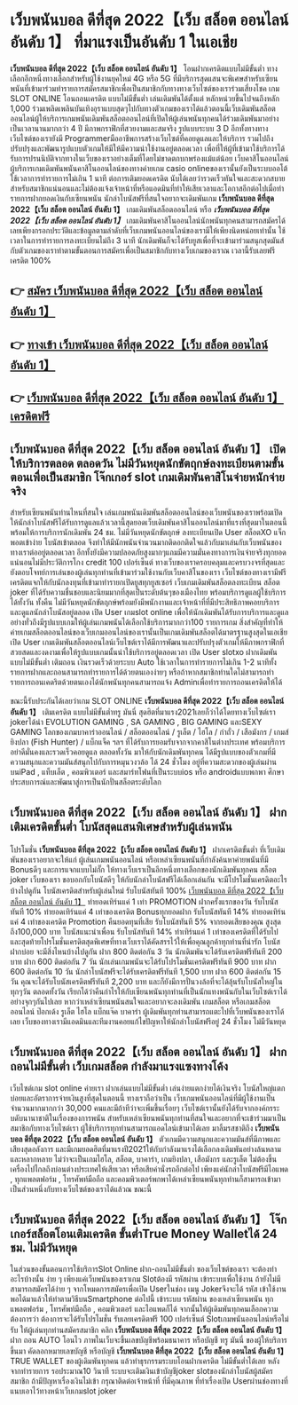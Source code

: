 # เว็บพนันบอล ดีที่สุด 2022【เว็บ สล็อต ออนไลน์ อันดับ 1】  ที่มาแรงเป็นอันดับ 1 ในเอเชีย

**เว็บพนันบอล ดีที่สุด 2022【เว็บ สล็อต ออนไลน์ อันดับ 1】** โอนฝากเครดิตแบบไม่มีขั้นต่ำ  ทางเลือกอีกหนึ่งทางเลือกสำหรับผู้ใช้งานยุคใหม่ 4G หรือ 5G ที่มีบริการสุดแสนจะพิเศษสำหรับเซียนพนันที่เข้ามาร่วมทำรายการสมัครสมาชิกเพื่อเป็นสมาชิกกับทางทางเว็บไซต์ของเราร่วมเสี่ยงโชค เกม SLOT ONLINE โอนถอนเครดิต แบบไม่มีขั้นต่ำ เล่นเดิมพันได้ตั้งแต่ หลักหน่วยขึ้นไปจนถึงหลัก 1,000 ร่วมเพลิดเพลินบันเทิงอุราแบบสุดๆไปกับทางตัวเกมของเราได้แล้วตอนนี้เว็บเดิมพันสล็อตออนไลน์ผู้ให้บริการเกมพนันเดิมพันสล็อตออนไลน์ที่เปิดให้ผู้เล่นพนันทุกคนได้ร่วมเดิมพันมาอย่างเป็นเวลานานมากกว่า 4 ปี มีภาพกราฟิกที่สวยงามและสมจริง รูปแบบระบบ 3 D
อีกทั้งทางทางเว็บไซต์ของเรายังมี Programmerมืออาชีพการสร้างเว็บไซต์ที่คอยดูแลและให้บริการ  รวมไปถึงปรับปรุงและพัฒนารูปแบบตัวเกมให้มีให้มีความน่าใช้งานอยู่ตลอดเวลา เพื่อที่ให้ผู้ที่เข้ามาใช้บริการได้รับการปรนนิบัติจากทางในเว็บของเราอย่างเต็มที่โดยไม่ขาดตกบกพร่องแม้แต่น้อย เว็บคาสิโนออนไลน์ผู้บริการเกมเดิมพันพนันคาสิโนออนไลน์ของทางค่ายเกม casio onlineของเรานั้นยังเป็นระบบออโต้ใช้เวลาการทำรายการไม่เกิน 1 นาที ต่อการเติมยอดเครดิต นับได้เลยว่ารวดเร็วทันใจและสะดวกสบายสำหรับสมาชิกแน่นอนและไม่ต้องแจ้งเจ้าหน้าที่หรือแอดมินที่ทำให้เสียเวลาและโอกาสอีกต่อไปเมื่อทำรายการฝากยอดเงินกับเซียนพนัน
นักล่าโบนัสฟรีที่สนใจอยากจะเดิมพันเกม **เว็บพนันบอล ดีที่สุด 2022【เว็บ สล็อต ออนไลน์ อันดับ 1】** เกมเดิมพันสล็อตออนไลน์ หรือ ***เว็บพนันบอล ดีที่สุด 2022【เว็บ สล็อต ออนไลน์ อันดับ 1】*** เกมเดิมพันคาสิโนออนไลน์นักพนันทุกคนสามารถสมัครได้เลยเพียงกรอกประวัติและข้อมูลตามลำดับที่เว็บเกมพนันออนไลน์ของเรามีให้เพียงนิดหน่อยเท่านั้น ใช้เวลาในการทำรายการลงทะเบียนไม่ถึง 3 นาที นักเดิมพันก็จะได้รับยูสเพื่อที่จะเข้ามาร่วมสนุกสุดมันส์กับตัวเกมของเราทำตามขั้นตอนการสมัครเพื่อเป็นสมาชิกกับทางเว็บเกมของเราณ เวลานี้รับเลยฟรีเครดิต 100%

## 👉 [สมัคร เว็บพนันบอล ดีที่สุด 2022【เว็บ สล็อต ออนไลน์ อันดับ 1】](https://archa888.com/)
## 👉 [ทางเข้า เว็บพนันบอล ดีที่สุด 2022【เว็บ สล็อต ออนไลน์ อันดับ 1】](https://archa888.com/)
## 👉 [เว็บพนันบอล ดีที่สุด 2022【เว็บ สล็อต ออนไลน์ อันดับ 1】 เครดิตฟรี](https://archa888.com/)

## เว็บพนันบอล ดีที่สุด 2022【เว็บ สล็อต ออนไลน์ อันดับ 1】 เปิดให้บริการตลอด ตลอดวัน ไม่มีวันหยุดนักขัตฤกษ์ลงทะเบียนตามขั้นตอนเพื่อเป็นสมาชิก โจ๊กเกอร์ slot เกมเดิมพันคาสิโนจ่ายหนักจ่ายจริง

สำหรับเซียนพนันท่านไหนที่สนใจ เล่นเกมพนันเดิมพันสล็อตออนไลน์ของเว็บพนันของเราพร้อมเปิดให้นักล่าโบนัสฟรีได้รับการดูแลแล้วเวลานี้สุดยอดเว็บเดิมพันคาสิโนออนไลน์มาที่แรงที่สุดมาในตอนนี้ พร้อมให้การบริการนักเดิมพัน 24 ชม. ไม่มีวันหยุดนักขัตฤกษ์ ลงทะเบียนเปิด User สล็อตXO แจ็กพอตเข้าง่าย โบนัสเข้าตลอด จึงทำให้มีนักพนันจำนวนมากติดอกติดใจแล้วกับมาเล่นกับเว็บพนันของทางเราต่ออยู่ตลอดเวลา อีกทั้งยังมีความปลอดภัยสูงมากๆแถมมีความมั่นคงทางการเงินจ่ายจริงทุกยอดแน่นอนไม่มีประวัติการโกง credit 100 เปอร์เซ็นต์ ทางเว็บของเราครอบคลุมและครบวงจรที่สุดและยังตอบโจทย์การเล่นของผู้เล่นทุกท่านที่เข้ามาร่วมใช้งานกับเว็บคาสิโนของเรา
เว็บไซต์ของทางเรามีฟรีเครดิตแจกให้กับนักลงทุนที่เข้ามาทำรายกเปิดยูสทุกยูสเซอร์ เว็บเกมเดิมพันสล็อตลงทะเบียน สล็อต joker ที่ได้รับความชื่นชอบและนิยมมากที่สุดเป็นระดับต้นๆของเมืองไทย พร้อมบริการดูแลผู้ใช้บริการได้ทั้งวัน ทั้งคืน ไม่มีวันหยุดนักขัตฤกษ์พร้อมยังมีพนักงานและเจ้าหน้าที่ที่มีประสิทธิภาพคอยบริการและดูแลนักล่าโบนัสอยู่ตลอด เปิด User เกมslot online เพื่อให้นักเดิมพันได้รับการบริการและดูแลอย่างทั่วถึงมีรูปแบบเกมให้ผู้เล่นเกมพนันได้เลือกใช้บริการมากกว่า100 รายการเกม
สิ่งสำคัญที่ทำให้ค่ายเกมสล็อตออนไลน์ของเว็บเกมออนไลน์ของเรานั้นเป็นเกมเดิมพันสล็อตได้มาตรฐานสูงสุดในเอเชีย เปิด User  เกมเดิมพันสล็อตออนไลน์เว็บไซต์เราได้มีการพัฒนาและปรับปรุงตัวเกมให้มีภาพกราฟิกที่สวยสดและงดงามเพื่อให้รูปแบบเกมนั้นน่าใช้บริการอยู่ตลอดเวลา เปิด User slotxo ฝากเดิมพัน แบบไม่มีขั้นต่ำ เติมถอน เงินรวดเร็วด้วยระบบ Auto ใช้เวลาในการทำรายการไม่เกิน 1-2 นาทีทั้งรายการฝากและถอนสามารถทำรายการได้ด้วยตนเองง่ายๆ หรือถ้าหากสมาชิกท่านใดไม่สามารถทำรายการถอนเคดริตด้วยตนเองได้นักพนันทุกคนสามารถแจ้ง Adminเพื่อทำรายการถอนเครดิตให้ได้

ขณะนี้รับประกันได้เลยว่าเกม SLOT ONLINE  **เว็บพนันบอล ดีที่สุด 2022【เว็บ สล็อต ออนไลน์ อันดับ 1】** เติมเครดิต แบบไม่มีขั้นต่ำทรู มันนี่ สุดฮิตที่มาแรง2021เลยก็ว่าได้โดยทางเว็บไซต์เรา jokerได้นำ EVOLUTION GAMING , SA GAMING , BIG GAMING และSEXY GAMING โลกของเกมบาคาร่าออนไลน์ / สล็อตออนไลน์ / รูเล็ต / ไฮโล / กำถั่ว / เสือมังกร / เกมส์ยิงปลา (Fish Hunter) / แบ็กแจ็ค ฯลฯ ที่ได้รับการยอมรับจากจากคาสิโนต่างประเทศ พร้อมบริการอย่าดีมั่นคงและรวดเร็วคอยดูแล ตลอดทั้งวัน มาให้กับนักเดิมพันทุกคน ได้มีรูปแบบของตัวเกมที่มีความสนุกและความมันส์สนุกไปกับการหมุนวงวล้อ ได้ 24 ชั่วโมง อยู่ที่ความสะดวกของผู้เล่นผ่านบนiPad , แท็บเล็ต , คอมพิวเตอร์ และสมาร์ทโฟนที่เป็นระบบios หรือ androidแบบพกพา ศึกษาประสบการณ์และพัฒนาสู่การเป็นนักปั่นสล็อตระดับโลก

## เว็บพนันบอล ดีที่สุด 2022【เว็บ สล็อต ออนไลน์ อันดับ 1】 ฝากเติมเครดิตขั้นต่ำ โบนัสสุดแสนพิเศษสำหรับผู้เล่นพนัน

โปรโมชั่น **เว็บพนันบอล ดีที่สุด 2022【เว็บ สล็อต ออนไลน์ อันดับ 1】** ฝากเครดิตขั้นต่ำ ที่เว็บเดิมพันของเราอยากจะให้แก่  ผู้เล่นเกมพนันออนไลน์ หรือเหล่าเซียนพนันที่กำลังค้นหาค่ายพนันที่มี Bonusดีๆ และการแจกแบบไม่กั๊ก ให้ทางเว็บเราเป็นอีกหนึ่งทางเลือกของนักเดิมพันทุกคน สล็อต joker เว็บของเรา ขอบอกกับโบนัสดีๆ ให้กับนักล่าโบนัสฟรีได้เลือกเล่นกัน จะมีโปรโมชั่นเครดิตอะไรบ้างไปดูกัน
โบนัสเครดิตสำหรับผู้เล่นใหม่ รับโบนัสทันที 100% [เว็บพนันบอล ดีที่สุด 2022【เว็บ สล็อต ออนไลน์ อันดับ 1】](https://archa888.com/) ทำยอดเทิร์นแค่ 1 เท่า
 PROMOTION ฝากครั้งแรกของวัน รับโบนัสทันที 10% ทำยอดเทิร์นแค่ 4 เท่าของเครดิต
Bonusทุกยอดฝาก รับโบนัสทันที 14% ทำยอดเทิร์นแค่ 4 เท่าของเครดิต
 Promotion คืนยอดทุนที่เสีย รับโบนัสทันที 5% จากยอดเสียของคุณ สูงสุดถึง100,000 บาท
โบนัสแนะนำเพื่อน รับโบนัสทันที 14% ทำเทิร์นแค่ 1 เท่าของเครดิตที่ได้รับไป
และสุดท้ายโปรโมชั่นเครดิตสุดพิเศษที่ทางเว็บเราได้คัดสรรไว้ให้เพื่อคุณลูกค้าทุกท่านที่น่ารัก โบนัสฝากบ่อย จะมีสิ่งไหนบ้างไปดูกัน
ฝาก 800 ติดต่อกัน 3 วัน นักเดิมพันจะได้รับเครดิตฟรีทันที 200 บาท
ฝาก 600 ติดต่อกัน 7 วัน นักเล่นเกมพนันจะได้รับโปรโมชั่นเครดิตฟรีทันที 900 บาท
ฝาก 600 ติดต่อกัน 10 วัน นักล่าโบนัสฟรีจะได้รับเครดิตฟรีทันที 1,500 บาท
ฝาก 600 ติดต่อกัน 15 วัน คุณจะได้รับโบนัสเครดิตฟรีทันที 2,200 บาท
และก็ยังมีการปั่นวงล้อที่จะได้ลุ้นรับโบนัสใหญ่ในทุกๆวัน ตลอดทั้งวัน เรียกได้ว่าคืนกำไรให้กับเซียนพนันทุกท่านที่เป็นนักแทงพนันกับในเว็บไซต์เราได้อย่างจุกๆกันไปเลย หากว่าเหล่าเซียนพนันสนใจและอยากจะลงเดิมพัน เกมสล็อต หรือเกมสล็อตออนไลน์ ป๊อกเด้ง รูเล็ต ไฮโล แบ็กแจ๊ค บาคาร่า ผู้เดิมพันทุกท่านสามารถแตะไปที่เว็บพนันของเราได้เลย เว็บของทางเรามีแอดมินและทีมงานคอยแก้ไขปัญหาให้นักล่าโบนัสฟรีอยู่ 24 ชั่วโมง ไม่มีวันหยุด

## เว็บพนันบอล ดีที่สุด 2022【เว็บ สล็อต ออนไลน์ อันดับ 1】 ฝากถอนไม่มีขั้นต่ำ  เว็บเกมสล็อต กำลังมาแรงแซงทางโค้ง

เว็บไซต์เกม slot online ค่ายเรา ฝากเล่นแบบไม่มีขั้นต่ำ เล่นง่ายแตกง่ายได้เงินจริง โบนัสใหญ่แตกบ่อยและอัตราการจ่ายเงินสูงที่สุดในตอนนี้ ทางเราถือว่าเป็น เว็บเกมพนันออนไลน์ที่มีผู้ใช้งานเป็นจำนวนมากมากกว่า 30,000 คนและมีถ้าทีว่าจะเพิ่มขึ้นเรื่อยๆ เว็บไซต์เรานั้นยังได้รับจากองค์กรระบดับนานาชาติในเรื่องของการพนัน สำหรับเหล่าเซียนพนันทุกท่านที่สนใจและอยากที่จะเข้าร่วมมาเป็นสมาชิกกับทางเว็บไซต์เรา ผู้ใช้บริการทุกท่านสามารถแอดไลน์เข้ามาได้เลย
	มาลิ้มรสชาติถึง **เว็บพนันบอล ดีที่สุด 2022【เว็บ สล็อต ออนไลน์ อันดับ 1】** ตัวเกมมีความสนุกและความมันส์ที่มีภาพและเสียงสุดอลังการ และมีเกมยอดฮิตที่มาแรงปี2021ให้กับกำลังมาแรงได้เลือกลงเดิมพันอย่างล้นหลามและหลากหลาย  ไม่ว่าจะเป็นเกมไฮโล, สล็อต, บาคาร่า, เกมยิงปลา, เสือมังกร และรูเล็ต ไม่ต้องขึ้นเครื่องไปไกลถึงบ่อนต่างประเทศให้เสียเวลา หรือเสียค่านั่งรถอีกต่อไป เพียงแค่นักล่าโบนัสฟรีมีไอแพด , ทุกแพลตฟอร์ม , โทรศัพท์มือถือ และคอมพิวเตอร์พกพาได้เหล่าเซียนพนันทุกท่านก็สามารถเข้ามาเป็นส่วนหนึ่งกับทางเว็บไซต์ของเราได้แล้วณ ขณะนี้

## เว็บพนันบอล ดีที่สุด 2022【เว็บ สล็อต ออนไลน์ อันดับ 1】 โจ๊กเกอร์สล็อตโอนเติมเครดิต ขั้นต่ำTrue Money Walletได้ 24 ชม. ไม่มีวันหยุด

ในส่วนของขั้นตอนการใช้บริการSlot Online ฝาก-ถอนไม่มีขั้นต่ำ ของเว็บไซต์ของเรา จะต้องทำอะไรบ้างนั้น ง่าย ๆ เพียงแค่เว็บพนันของเราเกม Slotต้องมี รหัสผ่าน เข้าระบบเพื่อใช้งาน ถ้ายังไม่มีสามารถสมัครได้ง่าย ๆ จากโหมดการสมัครเพื่อเปิด Userในช่อง เมนู Jokerจึงจะได้ รหัส เข้าใช้งาน พอได้มาแล้วให้ทำตามวิธีบนSmartphone ต่อไปนี้
เข้าระบบ รหัสผ่าน  ของเหล่าเซียนพนัน ทุกแพลตฟอร์ม , โทรศัพท์มือถือ , คอมพิวเตอร์ และไอแพดก็ได้
จากนั้นให้ผู้เดิมพันทุกคนเลือกความต้องการว่า ต้องการจะได้รับโปรโมชั่น รับเลยเครดิตฟรี 100 เปอร์เซ็นต์ Slotเกมพนันออนไลน์หรือไม่รับ
ให้ผู้เล่นทุกท่านสมัครสมาชิก คลิก **เว็บพนันบอล ดีที่สุด 2022【เว็บ สล็อต ออนไลน์ อันดับ 1】** ฝาก ถอน AUTO โอนไว ภาพในเว็บจะขึ้นเลขบัญชีพร้อมธนาคาร หรือบัญชี ทรู มันนี่ ของผู้ให้บริการขึ้นมา
คัดลอกหมายเลขบัญชี หรือบัญชี **เว็บพนันบอล ดีที่สุด 2022【เว็บ สล็อต ออนไลน์ อันดับ 1】** TRUE WALLET ของผู้เดิมพันทุกคน แล้วทำธุรกรรมระบบโอนฝากเครดิต ไม่มีขั้นต่ำได้เลย
หลังจากทำรายการ รอประมาณ10 วินาที ระบบจะเติมเงินเข้าบัญชีjoker slotของนักล่าโบนัสผู้สมัครสมาชิก
ถ้ามีปัญหาเรื่องเงินไม่เข้า กรุณาติดต่อเจ้าหน้าที่ ที่มีคุณภาพ ที่ทำเรื่องเปิด Userผ่านช่องทางที่แนบเอาไว้ทางหน้าเว็บเกมslot joker


